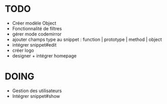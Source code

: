 # TODO
- Créer modèle Object
- Fonctionnalité de filtres
- gérer mode codemirror
- ajouter champs type au snippet : function | prototype | method | object
- intégrer snippet#edit
- créer logo
- designer + intégrer homepage

# DOING
- Gestion des utilisateurs
- Intégrer snippet#show
